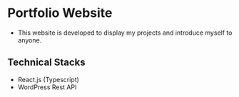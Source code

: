 # Portfolio Website
- This website is developed to display my projects and introduce myself to anyone.



## Technical Stacks
- React.js (Typescript)
- WordPress Rest API
